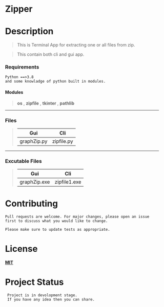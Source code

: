 # **Zipper**


# Description

>This is Terminal App for extracting one or all files from zip.

>This contain both cli and gui app.



### Requirements 
    Python ==>3.8
    and some knowladge of python built in modules.
#### Modules  
> **os** ,
> **zipfile** ,
> **tkinter**  ,
> **pathlib**  

****


### Files
>|**Gui**        | **Cli**       | 
>|-----------|-----------|
>|graphZip.py| zipfile.py|

****
### **Excutable Files**
>   |**Gui**         | **Cli**              | 
>   |------------|-----------------|
>  |graphZip.exe| zipfile1.exe    | 

# Contributing
    Pull requests are welcome. For major changes, please open an issue first to discuss what you would like to change.

    Please make sure to update tests as appropriate.


# License

**[MIT](https://choosealicense.com/licenses/mit/)**

# Project Status 
     Project is in devolopment stage. 
     If you have any idea then you can share.


                                                   

